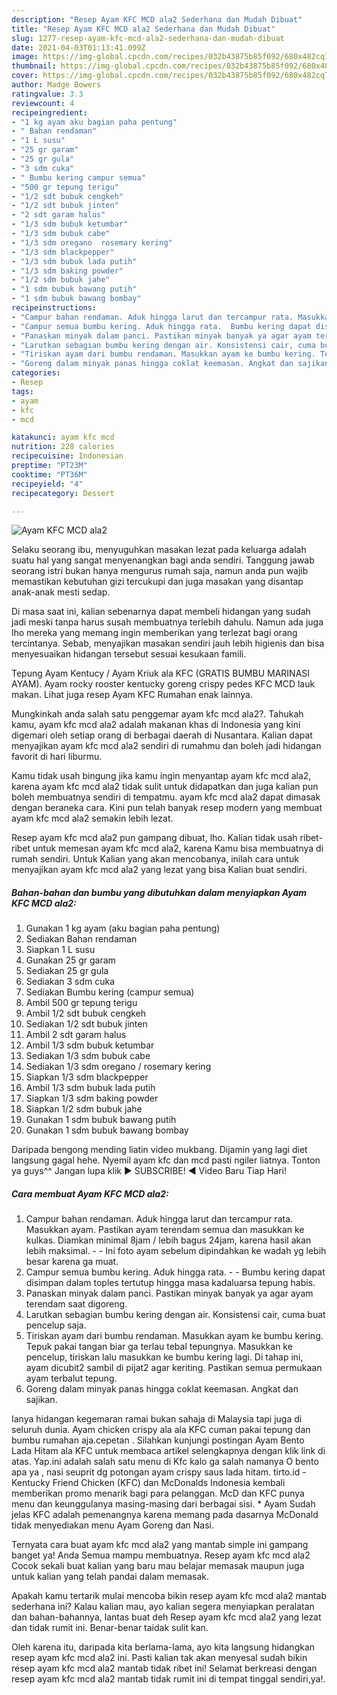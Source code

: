 ```yaml
---
description: "Resep Ayam KFC MCD ala2 Sederhana dan Mudah Dibuat"
title: "Resep Ayam KFC MCD ala2 Sederhana dan Mudah Dibuat"
slug: 1277-resep-ayam-kfc-mcd-ala2-sederhana-dan-mudah-dibuat
date: 2021-04-03T01:13:41.099Z
image: https://img-global.cpcdn.com/recipes/032b43875b85f092/680x482cq70/ayam-kfc-mcd-ala2-foto-resep-utama.jpg
thumbnail: https://img-global.cpcdn.com/recipes/032b43875b85f092/680x482cq70/ayam-kfc-mcd-ala2-foto-resep-utama.jpg
cover: https://img-global.cpcdn.com/recipes/032b43875b85f092/680x482cq70/ayam-kfc-mcd-ala2-foto-resep-utama.jpg
author: Madge Bowers
ratingvalue: 3.3
reviewcount: 4
recipeingredient:
- "1 kg ayam aku bagian paha pentung"
- " Bahan rendaman"
- "1 L susu"
- "25 gr garam"
- "25 gr gula"
- "3 sdm cuka"
- " Bumbu kering campur semua"
- "500 gr tepung terigu"
- "1/2 sdt bubuk cengkeh"
- "1/2 sdt bubuk jinten"
- "2 sdt garam halus"
- "1/3 sdm bubuk ketumbar"
- "1/3 sdm bubuk cabe"
- "1/3 sdm oregano  rosemary kering"
- "1/3 sdm blackpepper"
- "1/3 sdm bubuk lada putih"
- "1/3 sdm baking powder"
- "1/2 sdm bubuk jahe"
- "1 sdm bubuk bawang putih"
- "1 sdm bubuk bawang bombay"
recipeinstructions:
- "Campur bahan rendaman. Aduk hingga larut dan tercampur rata. Masukkan ayam. Pastikan ayam terendam semua dan masukkan ke kulkas. Diamkan minimal 8jam / lebih bagus 24jam, karena hasil akan lebih maksimal.  Ini foto ayam sebelum dipindahkan ke wadah yg lebih besar karena ga muat."
- "Campur semua bumbu kering. Aduk hingga rata.  Bumbu kering dapat disimpan dalam toples tertutup hingga masa kadaluarsa tepung habis."
- "Panaskan minyak dalam panci. Pastikan minyak banyak ya agar ayam terendam saat digoreng."
- "Larutkan sebagian bumbu kering dengan air. Konsistensi cair, cuma buat pencelup saja."
- "Tiriskan ayam dari bumbu rendaman. Masukkan ayam ke bumbu kering. Tepuk pakai tangan biar ga terlau tebal tepungnya. Masukkan ke pencelup, tiriskan lalu masukkan ke bumbu kering lagi. Di tahap ini, ayam dicubit2 sambil di pijat2 agar keriting. Pastikan semua permukaan ayam terbalut tepung."
- "Goreng dalam minyak panas hingga coklat keemasan. Angkat dan sajikan."
categories:
- Resep
tags:
- ayam
- kfc
- mcd

katakunci: ayam kfc mcd 
nutrition: 228 calories
recipecuisine: Indonesian
preptime: "PT23M"
cooktime: "PT36M"
recipeyield: "4"
recipecategory: Dessert

---
```



![Ayam KFC MCD ala2](https://img-global.cpcdn.com/recipes/032b43875b85f092/680x482cq70/ayam-kfc-mcd-ala2-foto-resep-utama.jpg)

Selaku seorang ibu, menyuguhkan masakan lezat pada keluarga adalah suatu hal yang sangat menyenangkan bagi anda sendiri. Tanggung jawab seorang istri bukan hanya mengurus rumah saja, namun anda pun wajib memastikan kebutuhan gizi tercukupi dan juga masakan yang disantap anak-anak mesti sedap.

Di masa  saat ini, kalian sebenarnya dapat membeli hidangan yang sudah jadi meski tanpa harus susah membuatnya terlebih dahulu. Namun ada juga lho mereka yang memang ingin memberikan yang terlezat bagi orang tercintanya. Sebab, menyajikan masakan sendiri jauh lebih higienis dan bisa menyesuaikan hidangan tersebut sesuai kesukaan famili. 

Tepung Ayam Kentucy / Ayam Kriuk ala KFC (GRATIS BUMBU MARINASI AYAM). Ayam rocky rooster kentucky goreng crispy pedes KFC MCD lauk makan. Lihat juga resep Ayam KFC Rumahan enak lainnya.

Mungkinkah anda salah satu penggemar ayam kfc mcd ala2?. Tahukah kamu, ayam kfc mcd ala2 adalah makanan khas di Indonesia yang kini digemari oleh setiap orang di berbagai daerah di Nusantara. Kalian dapat menyajikan ayam kfc mcd ala2 sendiri di rumahmu dan boleh jadi hidangan favorit di hari liburmu.

Kamu tidak usah bingung jika kamu ingin menyantap ayam kfc mcd ala2, karena ayam kfc mcd ala2 tidak sulit untuk didapatkan dan juga kalian pun boleh membuatnya sendiri di tempatmu. ayam kfc mcd ala2 dapat dimasak dengan beraneka cara. Kini pun telah banyak resep modern yang membuat ayam kfc mcd ala2 semakin lebih lezat.

Resep ayam kfc mcd ala2 pun gampang dibuat, lho. Kalian tidak usah ribet-ribet untuk memesan ayam kfc mcd ala2, karena Kamu bisa membuatnya di rumah sendiri. Untuk Kalian yang akan mencobanya, inilah cara untuk menyajikan ayam kfc mcd ala2 yang lezat yang bisa Kalian buat sendiri.

<!--inarticleads1-->

##### Bahan-bahan dan bumbu yang dibutuhkan dalam menyiapkan Ayam KFC MCD ala2:

1. Gunakan 1 kg ayam (aku bagian paha pentung)
1. Sediakan  Bahan rendaman
1. Siapkan 1 L susu
1. Gunakan 25 gr garam
1. Sediakan 25 gr gula
1. Sediakan 3 sdm cuka
1. Sediakan  Bumbu kering (campur semua)
1. Ambil 500 gr tepung terigu
1. Ambil 1/2 sdt bubuk cengkeh
1. Sediakan 1/2 sdt bubuk jinten
1. Ambil 2 sdt garam halus
1. Ambil 1/3 sdm bubuk ketumbar
1. Sediakan 1/3 sdm bubuk cabe
1. Sediakan 1/3 sdm oregano / rosemary kering
1. Siapkan 1/3 sdm blackpepper
1. Ambil 1/3 sdm bubuk lada putih
1. Siapkan 1/3 sdm baking powder
1. Siapkan 1/2 sdm bubuk jahe
1. Gunakan 1 sdm bubuk bawang putih
1. Gunakan 1 sdm bubuk bawang bombay


Daripada bengong mending liatin video mukbang. Dijamin yang lagi diet langsung gagal hehe. Nyemil ayam kfc dan mcd pasti ngiler liatnya. Tonton ya guys^^ Jangan lupa klik ▶️ SUBSCRIBE! ◀️ Video Baru Tiap Hari! 

<!--inarticleads2-->

##### Cara membuat Ayam KFC MCD ala2:

1. Campur bahan rendaman. Aduk hingga larut dan tercampur rata. Masukkan ayam. Pastikan ayam terendam semua dan masukkan ke kulkas. Diamkan minimal 8jam / lebih bagus 24jam, karena hasil akan lebih maksimal. -  - Ini foto ayam sebelum dipindahkan ke wadah yg lebih besar karena ga muat.
1. Campur semua bumbu kering. Aduk hingga rata. -  - Bumbu kering dapat disimpan dalam toples tertutup hingga masa kadaluarsa tepung habis.
1. Panaskan minyak dalam panci. Pastikan minyak banyak ya agar ayam terendam saat digoreng.
1. Larutkan sebagian bumbu kering dengan air. Konsistensi cair, cuma buat pencelup saja.
1. Tiriskan ayam dari bumbu rendaman. Masukkan ayam ke bumbu kering. Tepuk pakai tangan biar ga terlau tebal tepungnya. Masukkan ke pencelup, tiriskan lalu masukkan ke bumbu kering lagi. Di tahap ini, ayam dicubit2 sambil di pijat2 agar keriting. Pastikan semua permukaan ayam terbalut tepung.
1. Goreng dalam minyak panas hingga coklat keemasan. Angkat dan sajikan.


Ianya hidangan kegemaran ramai bukan sahaja di Malaysia tapi juga di seluruh dunia. Ayam chicken crispy ala ala KFC cuman pakai tepung dan bumbu rumahan aja.cepetan . Silahkan kunjungi postingan Ayam Bento Lada Hitam ala KFC untuk membaca artikel selengkapnya dengan klik link di atas. Yap.ini adalah salah satu menu di Kfc kalo ga salah namanya O bento apa ya , nasi seuprit dg potongan ayam crispy saus lada hitam. tirto.id - Kentucky Friend Chicken (KFC) dan McDonalds Indonesia kembali memberikan promo menarik bagi para pelanggan. McD dan KFC punya menu dan keunggulanya masing-masing dari berbagai sisi. * Ayam Sudah jelas KFC adalah pemenangnya karena memang pada dasarnya McDonald tidak menyediakan menu Ayam Goreng dan Nasi. 

Ternyata cara buat ayam kfc mcd ala2 yang mantab simple ini gampang banget ya! Anda Semua mampu membuatnya. Resep ayam kfc mcd ala2 Cocok sekali buat kalian yang baru mau belajar memasak maupun juga untuk kalian yang telah pandai dalam memasak.

Apakah kamu tertarik mulai mencoba bikin resep ayam kfc mcd ala2 mantab sederhana ini? Kalau kalian mau, ayo kalian segera menyiapkan peralatan dan bahan-bahannya, lantas buat deh Resep ayam kfc mcd ala2 yang lezat dan tidak rumit ini. Benar-benar taidak sulit kan. 

Oleh karena itu, daripada kita berlama-lama, ayo kita langsung hidangkan resep ayam kfc mcd ala2 ini. Pasti kalian tak akan menyesal sudah bikin resep ayam kfc mcd ala2 mantab tidak ribet ini! Selamat berkreasi dengan resep ayam kfc mcd ala2 mantab tidak rumit ini di tempat tinggal sendiri,ya!.

